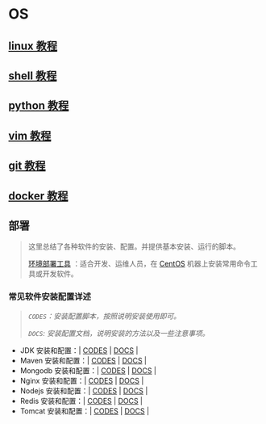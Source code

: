 # OS

## [linux 教程](docs/linux/README.md)

## [shell 教程](docs/shell.md)

## [python 教程](docs/python.md)

## [vim 教程](docs/vim/README.md)

## [git 教程](docs/git/README.md)

## [docker 教程](docs/docker/README.md)

## 部署

> 这里总结了各种软件的安装、配置。并提供基本安装、运行的脚本。
>
> [环境部署工具](codes/deploy/README.md) ：适合开发、运维人员，在 [CentOS](https://www.centos.org/) 机器上安装常用命令工具或开发软件。

### 常见软件安装配置详述

> *`CODES`：安装配置脚本，按照说明安装使用即可。*
>
> *`DOCS`: 安装配置文档，说明安装的方法以及一些注意事项。*

* JDK 安装和配置：| [CODES](codes/deploy/tool/jdk) | [DOCS](docs/deploy/tool/jdk/install-jdk.md) |
* Maven 安装和配置：| [CODES](codes/deploy/tool/maven) | [DOCS](docs/deploy/tool/maven/install-maven.md) |
* Mongodb 安装和配置：| [CODES](codes/deploy/tool/mongodb) | [DOCS](docs/deploy/tool/mongodb/install-mongodb.md) |
* Nginx 安装和配置：| [CODES](codes/deploy/tool/nginx) | [DOCS](docs/deploy/tool/nginx/install-nginx.md) |
* Nodejs 安装和配置：| [CODES](codes/deploy/tool/nodejs) | [DOCS](docs/deploy/tool/nodejs/install-nodejs.md) |
* Redis 安装和配置：| [CODES](codes/deploy/tool/redis) | [DOCS](docs/deploy/tool/redis/install-redis.md) |
* Tomcat 安装和配置：| [CODES](codes/deploy/tool/tomcat) | [DOCS](docs/deploy/tool/tomcat/install-tomcat.md) |
